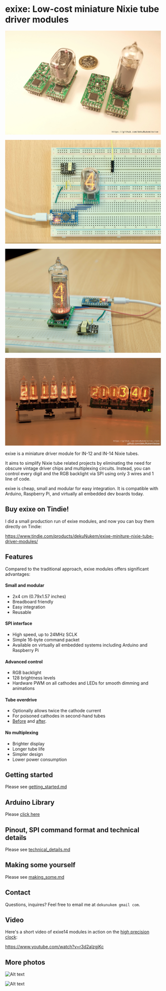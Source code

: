# exixe: Low-cost miniature Nixie tube driver modules

![Alt text](resources/title.jpg)

![Alt text](resources/breadboard.jpg)

![Alt text](resources/bread14.jpg)

![Alt text](resources/clocks.jpg)

exixe is a miniature driver module for IN-12 and IN-14 Nixie tubes.

It aims to simplify Nixie tube related projects by eliminating the need for obscure vintage driver chips and multiplexing circuits. Instead, you can control every digit and the RGB backlight via SPI using only 3 wires and 1 line of code.

exixe is cheap, small and modular for easy integration. It is compatible with Arduino, Raspberry Pi, and virtually all embedded dev boards today.

## Buy exixe on Tindie!

I did a small production run of exixe modules, and now you can buy them directly on Tindie:

https://www.tindie.com/products/dekuNukem/exixe-miniture-nixie-tube-driver-modules/

## Features

Compared to the traditional approach, exixe modules offers significant advantages:

#### Small and modular
* 2x4 cm (0.79x1.57 inches)
* Breadboard friendly
* Easy integration
* Reusable

#### SPI interface
* High speed, up to 24MHz SCLK
* Simple 16-byte command packet
* Available on virtually all embedded systems including Arduino and Raspberry Pi

#### Advanced control
* RGB backlight
* 128 brightness levels
* Hardware PWM on all cathodes and LEDs for smooth dimming and animations

#### Tube overdrive
* Optionally allows twice the cathode current
* For poisoned cathodes in second-hand tubes
* [Before](resources/no_overdrive.jpg) and [after](resources/with_overdrive.jpg).

#### No multiplexing
* Brighter display
* Longer tube life
* Simpler design
* Lower power consumption

## Getting started

Please see [getting_started.md](/getting_started.md)

## Arduino Library

Please [click here](arduino_library)

## Pinout, SPI command format and technical details

Please see [technical_details.md](/technical_details.md)

## Making some yourself

Please see [making_some.md](/making_some.md)

## Contact

Questions, inquires? Feel free to email me at `dekunukem gmail com`.

## Video

Here's a short video of exixe14 modules in action on the [high precision clock](https://github.com/dekuNukem/exixe_clock):

https://www.youtube.com/watch?v=r3d2alzgjKc

## More photos

![Alt text](resources/2c.gif)

![Alt text](resources/exixetubes.jpg)
